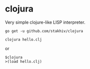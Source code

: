 # clojura
Very simple clojure-like LISP interpreter.

`go get -u github.com/stakhiv/clojura`

`clojura hello.clj`

or

```
$clojura
>(load hello.clj)
```
